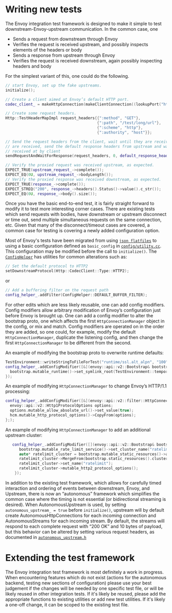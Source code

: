 # Writing new tests

The Envoy integration test framework is designed to make it simple to test downstream-Envoy-upstream
communication.  In the common case, one

- Sends a request from downstream through Envoy
- Verifies the request is received upstream, and possibly inspects elements of the headers or body
- Sends a response from upstream through Envoy
- Verifies the request is received downstream, again possibly inspecting headers and body

For the simplest variant of this, one could do the following.

```c++
// start Envoy, set up the fake upstreams.
initialize();

// Create a client aimed at Envoy’s default HTTP port.
codec_client_ = makeHttpConnection(makeClientConnection((lookupPort("http"))));

// Create some request headers.
Http::TestHeaderMapImpl request_headers{{":method", "GET"},
                                        {":path", "/test/long/url"},
                                        {":scheme", "http"},
                                        {":authority", "host"}};

// Send the request headers from the client, wait until they are received upstream.  When they
// are received, send the default response headers from upstream and wait until they are
// received at by client
sendRequestAndWaitForResponse(request_headers, 0, default_response_headers_, 0);

// Verify the proxied request was received upstream, as expected.
EXPECT_TRUE(upstream_request_->complete());
EXPECT_EQ(0U, upstream_request_->bodyLength());
// Verify the proxied response was received downstream, as expected.
EXPECT_TRUE(response_->complete());
EXPECT_STREQ("200", response_->headers().Status()->value().c_str());
EXPECT_EQ(0U, response_->body().size());
```

Once you have the basic end-to-end test, it is fairly straight forward to modify it to test more
interesting corner cases.   There are existing tests which send requests with bodies, have
downstream or upstream disconnect or time out, send multiple simultaneous requests on the same
connection, etc.  Given that many of the disconnect/timeout cases are covered, a common case for
testing is covering a newly added configuration option.

Most of Envoy's tests have been migrated from using [`json flatfiles`](../config/integration/) to
using a basic configuration defined as `basic_config` in [`config/utility.cc`](../config/utility.cc).
This configuration may be modified before the call to `initialize()`.
The [`ConfigHelper`](../config/utility.h) has utilities for common alterations such as:

```c++
// Set the default protocol to HTTP2
setDownstreamProtocol(Http::CodecClient::Type::HTTP2);
```

or

```c++
// Add a buffering filter on the request path
config_helper_.addFilter(ConfigHelper::DEFAULT_BUFFER_FILTER);
```

For other edits which are less likely reusable, one can add config modifiers.  Config modifiers
allow arbitrary modification of Envoy’s configuration just before Envoy is brought up.  One can add
a config modifier to alter the bootstrap proto, one which affects the first `HttpConnectionManager`
object in the config, or mix and match.  Config modifiers are operated on in the order they are
added, so one could, for example, modify the default `HttpConnectionManager`, duplicate the listening
config, and then change the first `HttpConnectionManager` to be different from the second.

An example of modifying the bootstrap proto to overwrite runtime defaults:
```c++
TestEnvironment::writeStringToFileForTest("runtime/ssl.alt_alpn", "100");
config_helper_.addConfigModifier([&](envoy::api::v2::Bootstrap& bootstrap) -> void {
  bootstrap.mutable_runtime()->set_symlink_root(TestEnvironment::temporaryPath("runtime");
});
```

An example of modifying `HttpConnectionManager` to change Envoy’s HTTP/1.1 processing:
```c++
config_helper_.addConfigModifier([&](envoy::api::v2::filter::HttpConnectionManager& hcm) -> void {
  envoy::api::v2::Http1ProtocolOptions options;
  options.mutable_allow_absolute_url()->set_value(true);
  hcm.mutable_http_protocol_options()->CopyFrom(options);
};);
```
An example of modifying `HttpConnectionManager` to add an additional upstream
cluster:
```c++
   config_helper_.addConfigModifier([](envoy::api::v2::Bootstrap& bootstrap) {
      bootstrap.mutable_rate_limit_service()->set_cluster_name("ratelimit");
      auto* ratelimit_cluster = bootstrap.mutable_static_resources()->add_clusters();
      ratelimit_cluster->MergeFrom(bootstrap.static_resources().clusters()[0]);
      ratelimit_cluster->set_name("ratelimit");
      ratelimit_cluster->mutable_http2_protocol_options();
    });
```

In addition to the existing test framework, which allows for carefully timed interaction and ordering of events between downstream, Envoy, and Upstream, there is now an “autonomous” framework which simplifies the common case where the timing is not essential (or bidirectional streaming is desired).  When AutonomousUpstream is used, by setting `autonomous_upstream_ = true` before `initialize()`, upstream will by default create AutonomousHttpConnections for each incoming connection and AutonomousStreams for each incoming stream.  By default, the streams will respond to each complete request with “200 OK” and 10 bytes of payload, but this behavior can be altered by setting various request headers, as documented in [`autonomous_upstream.h`](autonomous_upstream.h)

# Extending the test framework

The Envoy integration test framework is most definitely a work in progress.
When encountering features which do not exist (actions for the autonomous
backend, testing new sections of configuration) please use your best judgement
if the changes will be needed by one specific test file, or will be likely
reused in other integration tests.  If it's likely be reused, please add the
appropriate functions to existing utilities or add new test utilities.  If it's
likely a one-off change, it can be scoped to the existing test file.
